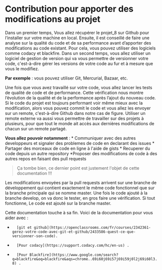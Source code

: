 # Contribution pour apporter des modifications au projet  

Dans un premier temps, Vous allez récupérer le projet_8 sur Github pour l’installer sur votre machine en local. Ensuite, il est conseillé de faire une analyse sur la qualité du code et de sa performance avant d’apporter des modifications au code existant. Pour cela, vous pouvez utiliser des logiciels comme codacy et blackfire. Dans un second temps, vous allez utiliser un logiciel de gestion de version qui va vous permettre de versionner votre code, c'est-à-dire gérer les versions de votre code au fur et à mesure que vous le modifiez. 

**Par exemple** : 
vous pouvez utiliser Git, Mercurial, Bazaar, etc. 

Une fois que vous avez travaillé sur votre code, vous allez lancer les tests de qualité de code et de performance. Cette vérification nous montre l’évolution de la qualité et de la performance après l’ajout du nouveau code. Si le code du projet est toujours performant voir même mieux avec la modification, alors vous pouvez commit le code et vous allez les envoyer sur un remote, c'est-à-dire Github dans notre cas de figure. Utiliser un remote externe va aussi vous permettre de travailler sur des projets à plusieurs, pour que tout le monde ait accès aux dernières modifications de chacun sur un remote partagé.  

**Vous allez pouvoir notamment** : 
	* Communiquer avec des autres developpeurs et signaler des problemes de code en declarant des issues
	* Partager des morceaux de code en ligne à l'aide de gists 
	* Recuperer du code depuis un autre repository 
	*Proposer des modifications de code à des autres repos en faisant des pull requests 

> Ça tombe bien, ce dernier point est justement l'objet de cette documentation !!!

Les modifications envoyées par la pull requests arrivent sur une branche de développement qui contient exactement le même code fonctionnel que sur la branche principale qui se nomme master. Une fois le code ajouté à la branche develop, on va donc le tester, en gros faire une vérification. Si tout fonctionne, Le code est ajouté sur la branche master.

Cette documentation touche à sa fin. Voici de la documentation pour vous aider avec :
*		[git et github](https://openclassrooms.com/fr/courses/2342361-gerez-votre-code-avec-git-et-github/2433586-quest-ce-que-versionner-son-code). 
*		[Pour codacy](https://support.codacy.com/hc/en-us) . 
*		[Pour Blackfire](https://www.google.com/search?q=blackfire&oq=blackfire&aqs=chrome..69i60j69i57j69i59j0l2j69i60l3.8134j1j7&sourceid=chrome&ie=UTF-8) .